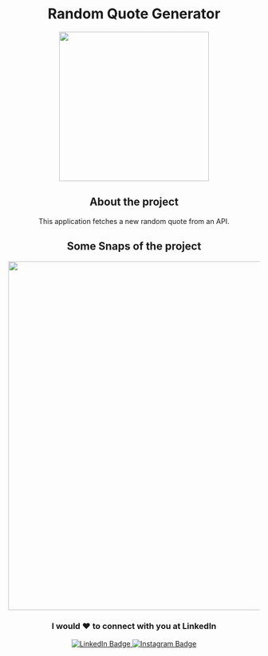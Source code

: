 <h1 align="center">
Random Quote Generator
</h1>

<div id="header" align="center">
  <img src="https://media.giphy.com/media/iIvUdv57nGTz0gVKH9/giphy.gif" width="300"/>
</div>




<h2 align="center">About the project</h2>
<p align="center"> This application fetches a new random quote from an API. </p>


<h2 align="center">
Some Snaps of the project
</h2>
<div id="gif" align="center">
  <img src="https://user-images.githubusercontent.com/109918147/196398605-281421b2-991c-483b-80eb-0b03ee441af5.gif" width="700"/>
</div>




<h3 align="center">
I would ❤ to connect with you at  LinkedIn
</h3>
<div id="badges" align="center">
  <a href="https://www.linkedin.com/in/gabrielapansini/">
    <img src="https://img.shields.io/badge/LinkedIn-blue?style=for-the-badge&logo=linkedin&logoColor=white" alt="LinkedIn Badge"/>
  </a>
  <a href="https://www.instagram.com/gabipansini/">
    <img src="https://img.shields.io/badge/Instagram-red?style=for-the-badge&logo=youtube&logoColor=white" alt="Instagram Badge"/>
  </a>
</div>




